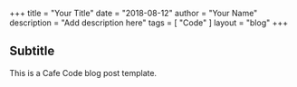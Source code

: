 +++
title = "Your Title"
date = "2018-08-12"
author = "Your Name"
description = "Add description here"
tags = [ "Code" ]
layout = "blog"
+++

## Subtitle

This is a Cafe Code blog post template.